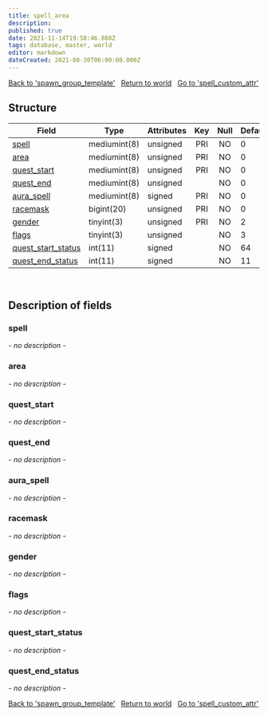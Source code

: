 ```yaml
---
title: spell_area
description: 
published: true
date: 2021-11-14T19:58:46.888Z
tags: database, master, world
editor: markdown
dateCreated: 2021-08-30T06:00:00.000Z
---
```


<a href="https://trinitycore.info/de/database/master/world/spawn_group_template" class="mt-5 v-btn v-btn--depressed v-btn--flat v-btn--outlined theme--light v-size--default darkblue--text text--lighten-3"><span class="v-btn__content"><i aria-hidden="true" class="v-icon notranslate v-icon--left mdi mdi-arrow-left theme--light"></i><span>Back to 'spawn_group_template'</span></span></a>&nbsp;&nbsp;&nbsp;<a href="https://trinitycore.info/de/database/master/world/home" class="mt-5 v-btn v-btn--depressed v-btn--flat v-btn--outlined theme--light v-size--default darkblue--text text--lighten-3"><span class="v-btn__content"><i aria-hidden="true" class="v-icon notranslate v-icon--left mdi mdi-home-outline theme--light"></i><span>Return to world</span></span></a>&nbsp;&nbsp;&nbsp;<a href="https://trinitycore.info/de/database/master/world/spell_custom_attr" class="mt-5 v-btn v-btn--depressed v-btn--flat v-btn--outlined theme--light v-size--default darkblue--text text--lighten-3"><span class="v-btn__content"><span>Go to 'spell_custom_attr'</span><i aria-hidden="true" class="v-icon notranslate v-icon--right mdi mdi-arrow-right theme--light"></i></span></a>

## Structure

| Field | Type | Attributes | Key | Null | Default | Extra | Comment |
| --- | --- | --- | :---: | :---: | --- | --- | --- |
| [spell](#spell) | mediumint(8) | unsigned | PRI | NO | 0 |  |  |
| [area](#area) | mediumint(8) | unsigned | PRI | NO | 0 |  |  |
| [quest_start](#quest_start) | mediumint(8) | unsigned | PRI | NO | 0 |  |  |
| [quest_end](#quest_end) | mediumint(8) | unsigned |  | NO | 0 |  |  |
| [aura_spell](#aura_spell) | mediumint(8) | signed | PRI | NO | 0 |  |  |
| [racemask](#racemask) | bigint(20) | unsigned | PRI | NO | 0 |  |  |
| [gender](#gender) | tinyint(3) | unsigned | PRI | NO | 2 |  |  |
| [flags](#flags) | tinyint(3) | unsigned |  | NO | 3 |  |  |
| [quest_start_status](#quest_start_status) | int(11) | signed |  | NO | 64 |  |  |
| [quest_end_status](#quest_end_status) | int(11) | signed |  | NO | 11 |  |  |
&nbsp;
## Description of fields

### spell
*- no description -*
&nbsp;

### area
*- no description -*
&nbsp;

### quest_start
*- no description -*
&nbsp;

### quest_end
*- no description -*
&nbsp;

### aura_spell
*- no description -*
&nbsp;

### racemask
*- no description -*
&nbsp;

### gender
*- no description -*
&nbsp;

### flags
*- no description -*
&nbsp;

### quest_start_status
*- no description -*
&nbsp;

### quest_end_status
*- no description -*
&nbsp;

<a href="https://trinitycore.info/de/database/master/world/spawn_group_template" class="mt-5 v-btn v-btn--depressed v-btn--flat v-btn--outlined theme--light v-size--default darkblue--text text--lighten-3"><span class="v-btn__content"><i aria-hidden="true" class="v-icon notranslate v-icon--left mdi mdi-arrow-left theme--light"></i><span>Back to 'spawn_group_template'</span></span></a>&nbsp;&nbsp;&nbsp;<a href="https://trinitycore.info/de/database/master/world/home" class="mt-5 v-btn v-btn--depressed v-btn--flat v-btn--outlined theme--light v-size--default darkblue--text text--lighten-3"><span class="v-btn__content"><i aria-hidden="true" class="v-icon notranslate v-icon--left mdi mdi-home-outline theme--light"></i><span>Return to world</span></span></a>&nbsp;&nbsp;&nbsp;<a href="https://trinitycore.info/de/database/master/world/spell_custom_attr" class="mt-5 v-btn v-btn--depressed v-btn--flat v-btn--outlined theme--light v-size--default darkblue--text text--lighten-3"><span class="v-btn__content"><span>Go to 'spell_custom_attr'</span><i aria-hidden="true" class="v-icon notranslate v-icon--right mdi mdi-arrow-right theme--light"></i></span></a>

